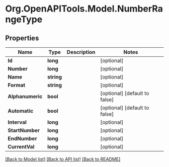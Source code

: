 
# Org.OpenAPITools.Model.NumberRangeType

## Properties

Name | Type | Description | Notes
------------ | ------------- | ------------- | -------------
**Id** | **long** |  | [optional] 
**Number** | **long** |  | [optional] 
**Name** | **string** |  | [optional] 
**Format** | **string** |  | [optional] 
**Alphanumeric** | **bool** |  | [optional] [default to false]
**Automatic** | **bool** |  | [optional] [default to false]
**Interval** | **long** |  | [optional] 
**StartNumber** | **long** |  | [optional] 
**EndNumber** | **long** |  | [optional] 
**CurrentVal** | **long** |  | [optional] 

[[Back to Model list]](../README.md#documentation-for-models)
[[Back to API list]](../README.md#documentation-for-api-endpoints)
[[Back to README]](../README.md)


